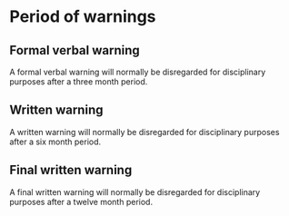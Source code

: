 # Period of warnings

## Formal verbal warning
A formal verbal warning will normally be disregarded for disciplinary purposes after a three month period.

## Written warning
A written warning will normally be disregarded for disciplinary purposes after a six month period.

## Final written warning
A final written warning will normally be disregarded for disciplinary purposes after a twelve month period.
